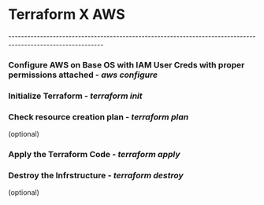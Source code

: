 <h1>Terraform X AWS</h1>
------------------------------------------------------------------------------------------------------------
<h3>Configure AWS on Base OS with IAM User Creds with proper permissions attached - <i>aws configure</i></h3>
<h3>Initialize Terraform - <i>terraform init</i></h3>
<h3>Check resource creation plan - <i>terraform plan</i></h3> (optional)
<h3>Apply the Terraform Code - <i>terraform apply</i></h3>
<h3>Destroy the Infrstructure - <i>terraform destroy</i></h3> (optional)
